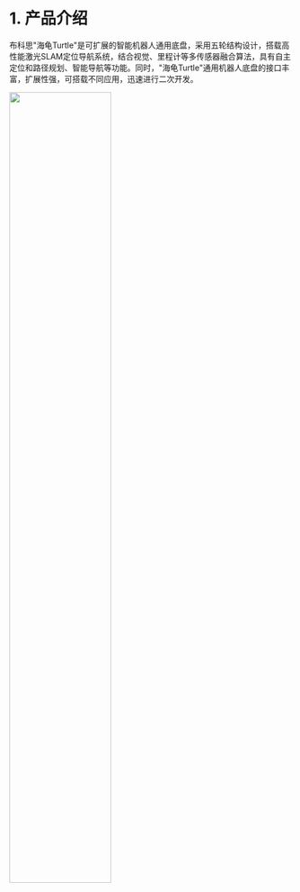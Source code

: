 ﻿#  1.	产品介绍

布科思"海龟Turtle"是可扩展的智能机器人通用底盘，采用五轮结构设计，搭载高性能激光SLAM定位导航系统，结合视觉、里程计等多传感器融合算法，具有自主定位和路径规划、智能导航等功能。同时，"海龟Turtle"通用机器人底盘的接口丰富，扩展性强，可搭载不同应用，迅速进行二次开发。

<img src="https://img-blog.csdnimg.cn/20200106114556292.png?x-oss-process=image/watermark,type_ZmFuZ3poZW5naGVpdGk,shadow_10,text_aHR0cHM6Ly9ibG9nLmNzZG4ubmV0L2Z1cm9uZ2h1YWh1YQ==,size_16,color_FFFFFF,t_70" width="60%"   align=center />